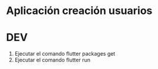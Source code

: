 # Aplicación creación usuarios

# DEV

1. Ejecutar el comando flutter packages get 
2. Ejecutar el comando flutter run

